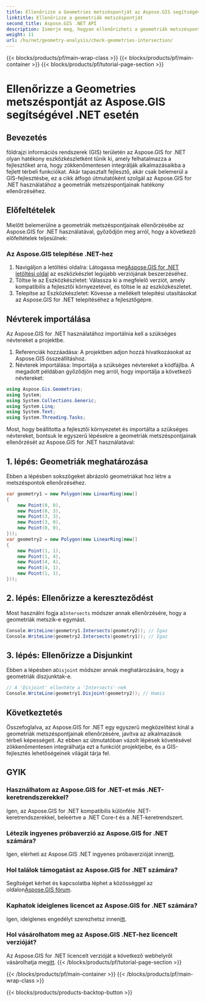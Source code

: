 ```yaml
---
title: Ellenőrizze a Geometries metszéspontját az Aspose.GIS segítségével .NET esetén
linktitle: Ellenőrizze a geometriák metszéspontját
second_title: Aspose.GIS .NET API
description: Ismerje meg, hogyan ellenőrizheti a geometriák metszéspontját az Aspose.GIS for .NET használatával lépésről lépésre. Fokozza könnyedén GIS-fejlesztését.
weight: 11
url: /hu/net/geometry-analysis/check-geometries-intersection/
---
```


{{< blocks/products/pf/main-wrap-class >}}
{{< blocks/products/pf/main-container >}}
{{< blocks/products/pf/tutorial-page-section >}}

# Ellenőrizze a Geometries metszéspontját az Aspose.GIS segítségével .NET esetén

## Bevezetés
földrajzi információs rendszerek (GIS) területén az Aspose.GIS for .NET olyan hatékony eszközkészletként tűnik ki, amely felhatalmazza a fejlesztőket arra, hogy zökkenőmentesen integrálják alkalmazásaikba a fejlett térbeli funkciókat. Akár tapasztalt fejlesztő, akár csak belemerül a GIS-fejlesztésbe, ez a cikk átfogó útmutatóként szolgál az Aspose.GIS for .NET használatához a geometriák metszéspontjainak hatékony ellenőrzéséhez.
## Előfeltételek
Mielőtt belemerülne a geometriák metszéspontjainak ellenőrzésébe az Aspose.GIS for .NET használatával, győződjön meg arról, hogy a következő előfeltételek teljesülnek:
### Az Aspose.GIS telepítése .NET-hez
1.  Navigáljon a letöltési oldalra: Látogassa meg[Aspose.GIS for .NET letöltési oldal](https://releases.aspose.com/gis/net/) az eszközkészlet legújabb verziójának beszerzéséhez.
2. Töltse le az Eszközkészletet: Válassza ki a megfelelő verziót, amely kompatibilis a fejlesztői környezetével, és töltse le az eszközkészletet.
3. Telepítse az Eszközkészletet: Kövesse a mellékelt telepítési utasításokat az Aspose.GIS for .NET telepítéséhez a fejlesztőgépre.

## Névterek importálása
Az Aspose.GIS for .NET használatához importálnia kell a szükséges névtereket a projektbe.
1. Referenciák hozzáadása: A projektben adjon hozzá hivatkozásokat az Aspose.GIS összeállításhoz.
2. Névterek importálása: Importálja a szükséges névtereket a kódfájlba. A megadott példában győződjön meg arról, hogy importálja a következő névtereket:
```csharp
using Aspose.Gis.Geometries;
using System;
using System.Collections.Generic;
using System.Linq;
using System.Text;
using System.Threading.Tasks;
```

Most, hogy beállította a fejlesztői környezetet és importálta a szükséges névtereket, bontsuk le egyszerű lépésekre a geometriák metszéspontjainak ellenőrzését az Aspose.GIS for .NET használatával:
## 1. lépés: Geometriák meghatározása
Ebben a lépésben sokszögeket ábrázoló geometriákat hoz létre a metszéspontok ellenőrzéséhez.
```csharp
var geometry1 = new Polygon(new LinearRing(new[]
{
    new Point(0, 0),
    new Point(0, 3),
    new Point(3, 3),
    new Point(3, 0),
    new Point(0, 0),
}));
var geometry2 = new Polygon(new LinearRing(new[]
{
    new Point(1, 1),
    new Point(1, 4),
    new Point(4, 4),
    new Point(4, 1),
    new Point(1, 1),
}));
```
## 2. lépés: Ellenőrizze a kereszteződést
 Most használni fogja a`Intersects` módszer annak ellenőrzésére, hogy a geometriák metszik-e egymást.
```csharp
Console.WriteLine(geometry1.Intersects(geometry2)); // Igaz
Console.WriteLine(geometry2.Intersects(geometry1)); // Igaz
```
## 3. lépés: Ellenőrizze a Disjunkint
 Ebben a lépésben a`Disjoint` módszer annak meghatározására, hogy a geometriák diszjunktak-e.
```csharp
// A 'Disjoint' ellentéte a 'Intersects'-nek
Console.WriteLine(geometry1.Disjoint(geometry2)); // Hamis
```

## Következtetés
Összefoglalva, az Aspose.GIS for .NET egy egyszerű megközelítést kínál a geometriák metszéspontjainak ellenőrzésére, javítva az alkalmazások térbeli képességeit. Az ebben az útmutatóban vázolt lépések követésével zökkenőmentesen integrálhatja ezt a funkciót projektjeibe, és a GIS-fejlesztés lehetőségeinek világát tárja fel.
## GYIK
### Használhatom az Aspose.GIS for .NET-et más .NET-keretrendszerekkel?
Igen, az Aspose.GIS for .NET kompatibilis különféle .NET-keretrendszerekkel, beleértve a .NET Core-t és a .NET-keretrendszert.
### Létezik ingyenes próbaverzió az Aspose.GIS for .NET számára?
 Igen, elérheti az Aspose.GIS .NET ingyenes próbaverzióját innen[itt](https://releases.aspose.com/).
### Hol találok támogatást az Aspose.GIS for .NET számára?
 Segítséget kérhet és kapcsolatba léphet a közösséggel az oldalon[Aspose.GIS fórum](https://forum.aspose.com/c/gis/33).
### Kaphatok ideiglenes licencet az Aspose.GIS for .NET számára?
 Igen, ideiglenes engedélyt szerezhetsz innen[itt](https://purchase.aspose.com/temporary-license/).
### Hol vásárolhatom meg az Aspose.GIS .NET-hez licencelt verzióját?
 Az Aspose.GIS for .NET licencelt verzióját a következő webhelyről vásárolhatja meg[itt](https://purchase.aspose.com/buy).
{{< /blocks/products/pf/tutorial-page-section >}}

{{< /blocks/products/pf/main-container >}}
{{< /blocks/products/pf/main-wrap-class >}}

{{< blocks/products/products-backtop-button >}}
